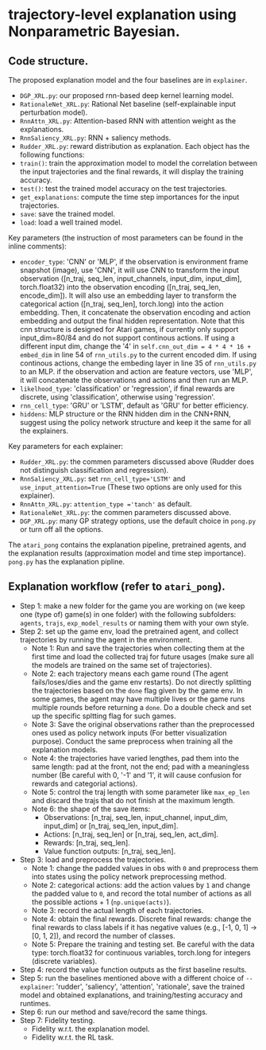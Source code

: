 # trajectory-level explanation using Nonparametric Bayesian.

## Code structure.

The proposed explanation model and the four baselines are in `explainer`.
- `DGP_XRL.py`: our proposed rnn-based deep kernel learning model. 
- `RationaleNet_XRL.py`: Rational Net baseline (self-explainable input perturbation model).
- `RnnAttn_XRL.py`: Attention-based RNN with attention weight as the explanations.
- `RnnSaliency_XRL.py`: RNN + saliency methods. 
- `Rudder_XRL.py`: reward distribution as explanation.
Each object has the following functions:
- `train()`: train the approximation model to model the correlation between the input trajectories and the final rewards, it will display the training accuracy.
- `test()`: test the trained model accuracy on the test trajectories.
- `get_explanations`: compute the time step importances for the input trajectories.
- `save`: save the trained model.
- `load`: load a well trained model.

Key parameters (the instruction of most parameters can be found in the inline comments):
- `encoder_type`: 'CNN' or 'MLP', if the observation is environment frame snapshot (image), use 'CNN', it will use CNN to transform the input observation ([n_traj, seq_len, input_channels, input_dim, input_dim], torch.float32) into the observation encoding ([n_traj, seq_len, encode_dim]). It will also use an embedding layer to transform the categorical action ([n_traj, seq_len], torch.long) into the action embedding. Then, it concatenate the observation encoding and action embedding and output the final hidden representation. Note that this cnn structure is designed for Atari games, if currently only support input_dim=80/84 and do not support continous actions. If using a different input dim, change the '4' in  `self.cnn_out_dim = 4 * 4 * 16 + embed_dim` in line 54 of `rnn_utils.py` to the current encoded dim. If using continous actions, change the embeding layer in line 35 of `rnn_utils.py` to an MLP. if the observation and action are feature vectors, use 'MLP', it will concatenate the observations and actions and then run an MLP.    
- `likelhood_type`: 'classification' or 'regression', if final rewards are discrete, using 'classification', otherwise using 'regression'.
- `rnn_cell_type`: 'GRU' or 'LSTM', default as 'GRU' for better efficiency.
- `hiddens`: MLP structure or the RNN hidden dim in the CNN+RNN, suggest using the policy network structure and keep it the same for all the explainers.

Key parameters for each explainer:
- `Rudder_XRL.py`: the commen parameters discussed above (Rudder does not distinguish classification and regression).    
- `RnnSaliency_XRL.py`: set `rnn_cell_type='LSTM'` and `use_input_attention=True` (These two options are only used for this explainer).
- `RnnAttn_XRL.py`: `attention_type ='tanch'` as default.
- `RationaleNet_XRL.py`: the commen parameters discussed above.
- `DGP_XRL.py`: many GP strategy options, use the default choice in `pong.py` or turn off all the options. 

The `atari_pong` contains the explanation pipeline, pretrained agents, and the explanation results (approximation model and time step importance). `pong.py` has the explanation pipline.

## Explanation workflow (refer to `atari_pong`).
- Step 1: make a new folder for the game you are working on (we keep one (type of) game(s) in one folder) with the following subfolders: `agents`, `trajs`, `exp_model_results` or naming them with your own style.
- Step 2: set up the game env, load the pretrained agent, and collect trajectories by running the agent in the environment.
  - Note 1: Run and save the trajectories when collecting them at the first time and load the collected traj for future usages (make sure all the models are trained on the same set of trajectories).
  - Note 2: each trajectory means each game round (The agent fails/loses/dies and the game env restarts). Do not directly splitting the trajectories based on the `done` flag given by the game env. In some games, the agent may have multiple lives or the game runs multiple rounds before returning a `done`. Do a double check and set up the specific spltting flag for such games. 
  - Note 3: Save the original observations rather than the preprocessed ones used as policy network inputs (For better visualization purpose). Conduct the same preprocess when training all the explanation models.
  - Note 4: the trajectories have varied lengthes, pad them into the same length: pad at the front, not the end; pad with a meaningless number (Be careful with 0, '-1' and '1', it will cause confusion for rewards and categorial actions).
  - Note 5: control the traj length with some parameter like `max_ep_len` and discard the trajs that do not finish at the maximum length.
  - Note 6: the shape of the save items: 
    - Observations: [n_traj, seq_len, input_channel, input_dim, input_dim] or [n_traj, seq_len, input_dim].
    - Actions: [n_traj, seq_len] or [n_traj, seq_len, act_dim].
    - Rewards: [n_traj, seq_len].
    - Value function outputs: [n_traj, seq_len].
- Step 3: load and preprocess the trajectories. 
  - Note 1: change the padded values in obs with `0` and preprocess them into states using the policy network preprocessing method.
  - Note 2: categorical actions: add the action values by `1` and change the padded value to `0`, and record the total number of actions as all the possible actions + 1 (`np.unique(acts)`).
  - Note 3: record the actual length of each trajectories.
  - Note 4: obtain the final rewards. Discrete final rewards: change the final rewards to class labels if it has negative values (e.g., [-1, 0, 1] -> [0, 1, 2]), and record the number of classes.
  - Note 5: Prepare the training and testing set. Be careful with the data type: torch.float32 for continuous variables, torch.long for integers (discrete variables).
- Step 4: record the value function outputs as the first baseline results.
- Step 5: run the baselines mentioned above with a different choice of `--explainer`: 'rudder', 'saliency', 'attention', 'rationale', save the trained model and obtained explanations, and training/testing accuracy and runtimes. 
- Step 6: run our method and save/record the same things.
- Step 7: Fidelity testing.
  - Fidelity w.r.t. the explanation model.
  - Fidelity w.r.t. the RL task. 

